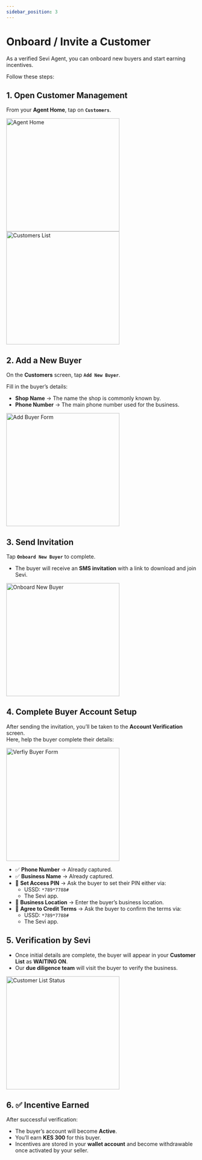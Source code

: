 ```yaml
---
sidebar_position: 3
---
```

# Onboard / Invite a Customer

As a verified Sevi Agent, you can onboard new buyers and start earning incentives.  

Follow these steps:

## 1. Open Customer Management
From your **Agent Home**, tap on **`Customers`**.  

<!-- <div style="display: flex; gap: 10px; flex-wrap: wrap;"> -->
  <img src="/agent/009.png" alt="Agent Home" width="300"/>  
  <img src="/agent/010.png" alt="Customers List" width="300"/>  
<!-- </div> -->


## 2. Add a New Buyer
On the **Customers** screen, tap **`Add New Buyer`**.  

Fill in the buyer’s details:  
- **Shop Name** → The name the shop is commonly known by.  
- **Phone Number** → The main phone number used for the business.  

<img src="/agent/011.png" alt="Add Buyer Form" width="300"/>  


## 3. Send Invitation
Tap **`Onboard New Buyer`** to complete.  

- The buyer will receive an **SMS invitation** with a link to download and join Sevi.  

<img src="/agent/012.png" alt="Onboard New Buyer" width="300"/>  


## 4. Complete Buyer Account Setup
After sending the invitation, you’ll be taken to the **Account Verification** screen.  
Here, help the buyer complete their details:  

<img src="/agent/013.png" alt="Verfiy Buyer Form" width="300"/>  

- ✅ **Phone Number** → Already captured.  
- ✅ **Business Name** → Already captured.  
- 🔑 **Set Access PIN** → Ask the buyer to set their PIN either via:  
    - USSD: `*789*7788#`  
    - The Sevi app.  
- 📍 **Business Location** → Enter the buyer’s business location.  
- 📜 **Agree to Credit Terms** → Ask the buyer to confirm the terms via:  
    - USSD: `*789*7788#`  
    - The Sevi app.  


## 5. Verification by Sevi
- Once initial details are complete, the buyer will appear in your **Customer List** as **WAITING ON**.  
- Our **due diligence team** will visit the buyer to verify the business.  

<img src="/agent/014.png" alt="Customer List Status" width="300"/>  

## 6. ✅ Incentive Earned
After successful verification:  
- The buyer’s account will become **Active**.  
- You’ll earn **KES 300** for this buyer.  
- Incentives are stored in your **wallet account** and become withdrawable once activated by your seller.  

<!--- The List of Status and Meaning will be added here as a table later---->